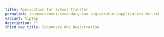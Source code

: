 ```yaml
---
title: Application for School Transfer
permalink: /announcement/secondary-one-registration/application-for-school-transfer/
variant: tiptap
description: ""
third_nav_title: Secondary One Registration
---
```

